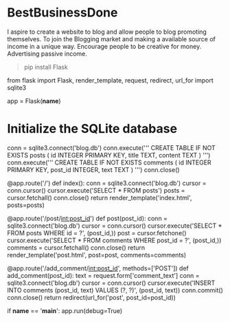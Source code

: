 # BestBusinessDone
I aspire to create a website to blog and allow people to blog promoting themselves. To join the Blogging market and making a available source of income in a unique way. Encourage people to be creative for money. Advertising passive income.

>pip install Flask


from flask import Flask, render_template, request, redirect, url_for
import sqlite3

app = Flask(__name__)

# Initialize the SQLite database
conn = sqlite3.connect('blog.db')
conn.execute('''
    CREATE TABLE IF NOT EXISTS posts (
        id INTEGER PRIMARY KEY,
        title TEXT,
        content TEXT
    )
''')
conn.execute('''
    CREATE TABLE IF NOT EXISTS comments (
        id INTEGER PRIMARY KEY,
        post_id INTEGER,
        text TEXT
    )
''')
conn.close()

@app.route('/')
def index():
    conn = sqlite3.connect('blog.db')
    cursor = conn.cursor()
    cursor.execute('SELECT * FROM posts')
    posts = cursor.fetchall()
    conn.close()
    return render_template('index.html', posts=posts)

@app.route('/post/<int:post_id>')
def post(post_id):
    conn = sqlite3.connect('blog.db')
    cursor = conn.cursor()
    cursor.execute('SELECT * FROM posts WHERE id = ?', (post_id,))
    post = cursor.fetchone()
    cursor.execute('SELECT * FROM comments WHERE post_id = ?', (post_id,))
    comments = cursor.fetchall()
    conn.close()
    return render_template('post.html', post=post, comments=comments)

@app.route('/add_comment/<int:post_id>', methods=['POST'])
def add_comment(post_id):
    text = request.form['comment_text']
    conn = sqlite3.connect('blog.db')
    cursor = conn.cursor()
    cursor.execute('INSERT INTO comments (post_id, text) VALUES (?, ?)', (post_id, text))
    conn.commit()
    conn.close()
    return redirect(url_for('post', post_id=post_id))

if __name__ == '__main__':
    app.run(debug=True)
